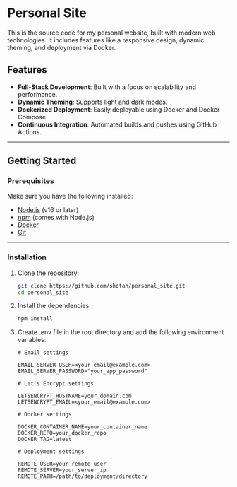 # Personal Site

This is the source code for my personal website, built with modern web technologies. It includes features like a responsive design, dynamic theming, and deployment via Docker.

## Features

- **Full-Stack Development**: Built with a focus on scalability and performance.
- **Dynamic Theming**: Supports light and dark modes.
- **Dockerized Deployment**: Easily deployable using Docker and Docker Compose.
- **Continuous Integration**: Automated builds and pushes using GitHub Actions.

---

## Getting Started

### Prerequisites

Make sure you have the following installed:

- [Node.js](https://nodejs.org/) (v16 or later)
- [npm](https://www.npmjs.com/) (comes with Node.js)
- [Docker](https://www.docker.com/)
- [Git](https://git-scm.com/)

---

### Installation

1. Clone the repository:

   ```bash
   git clone https://github.com/shotah/personal_site.git
   cd personal_site
    ```

2. Install the dependencies:

    ```bash
    npm install
    ```

3. Create .env file in the root directory and add the following environment variables:

    ```
    # Email settings

    EMAIL_SERVER_USER=<your_email@example.com>
    EMAIL_SERVER_PASSWORD="your_app_password"

    # Let's Encrypt settings

    LETSENCRYPT_HOSTNAME=your_domain.com
    LETSENCRYPT_EMAIL=<your_email@example.com>

    # Docker settings

    DOCKER_CONTAINER_NAME=your_container_name
    DOCKER_REPO=your_docker_repo
    DOCKER_TAG=latest

    # Deployment settings

    REMOTE_USER=your_remote_user
    REMOTE_SERVER=your_server_ip
    REMOTE_PATH=/path/to/deployment/directory
    ```
